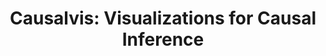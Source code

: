 ---
authors:
- Grace Guo
- Ehud Karavani
- Alex Endert
- Bum Chul Kwon
link: 
tags:
- Causal Inference
- Causality Analysis
- Computational Notebooks
- Human-Centered Computing
- Visual Analytics
- Visual Analytic Tools
title: 'Causalvis: Visualizations for Causal Inference'
venue: ACM CHI
year: 2023
---